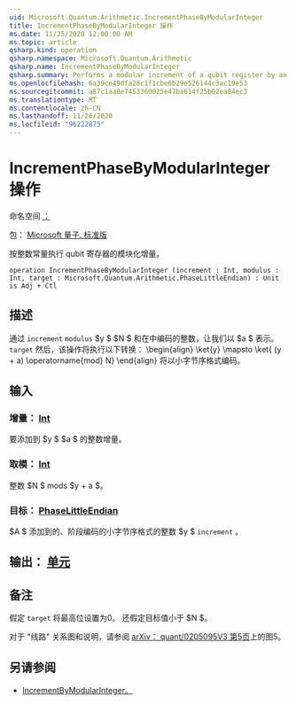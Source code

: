 ```yaml
---
uid: Microsoft.Quantum.Arithmetic.IncrementPhaseByModularInteger
title: IncrementPhaseByModularInteger 操作
ms.date: 11/25/2020 12:00:00 AM
ms.topic: article
qsharp.kind: operation
qsharp.namespace: Microsoft.Quantum.Arithmetic
qsharp.name: IncrementPhaseByModularInteger
qsharp.summary: Performs a modular increment of a qubit register by an integer constant.
ms.openlocfilehash: 6a39ce49dfa28c1f1cbe6b29e526144c3ac19e53
ms.sourcegitcommit: a87c1aa8e7453360025e47ba614f25b02ea84ec3
ms.translationtype: MT
ms.contentlocale: zh-CN
ms.lasthandoff: 11/26/2020
ms.locfileid: "96222875"
---
```

# <a name="incrementphasebymodularinteger-operation"></a>IncrementPhaseByModularInteger 操作

命名空间 [：](xref:Microsoft.Quantum.Arithmetic)

包： [Microsoft 量子. 标准版](https://nuget.org/packages/Microsoft.Quantum.Standard)


按整数常量执行 qubit 寄存器的模块化增量。

```qsharp
operation IncrementPhaseByModularInteger (increment : Int, modulus : Int, target : Microsoft.Quantum.Arithmetic.PhaseLittleEndian) : Unit is Adj + Ctl
```


## <a name="description"></a>描述

通过 `increment` `modulus` $y $ $N $ 和在中编码的整数，让我们以 $a $ 表示。 `target`
然后，该操作将执行以下转换： \begin{align} \ket{y} \mapsto \ket{ (y + a) \operatorname{mod} N} \end{align} 将以小字节序格式编码。

## <a name="input"></a>输入

### <a name="increment--int"></a>增量： [Int](xref:microsoft.quantum.lang-ref.int)

要添加到 $y $ $a $ 的整数增量。


### <a name="modulus--int"></a>取模： [Int](xref:microsoft.quantum.lang-ref.int)

整数 $N $ mods $y + a $。


### <a name="target--phaselittleendian"></a>目标： [PhaseLittleEndian](xref:Microsoft.Quantum.Arithmetic.PhaseLittleEndian)

$A $ 添加到的、阶段编码的小字节序格式的整数 $y $ `increment` 。



## <a name="output--unit"></a>输出： [单元](xref:microsoft.quantum.lang-ref.unit)



## <a name="remarks"></a>备注

假定 `target` 将最高位设置为0。
还假定目标值小于 $N $。

对于 "线路" 关系图和说明，请参阅 [arXiv： quant/0205095V3 第5页](https://arxiv.org/pdf/quant-ph/0205095v3.pdf#page=5)上的图5。

## <a name="see-also"></a>另请参阅

- [IncrementByModularInteger。](xref:Microsoft.Quantum.Arithmetic.IncrementByModularInteger)